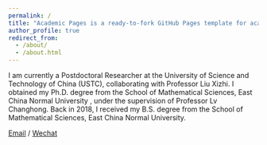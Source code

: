 ```yaml
---
permalink: /
title: "Academic Pages is a ready-to-fork GitHub Pages template for academic personal websites"
author_profile: true
redirect_from: 
  - /about/
  - /about.html
---
```


I am currently a Postdoctoral Researcher at the University of Science and Technology of China (USTC), collaborating with Professor Liu Xizhi. I obtained my Ph.D. degree from the School of Mathematical Sciences, East China Normal University , under the supervision of Professor Lv Changhong. Back in 2018, I received my B.S. degree from the School of Mathematical Sciences, East China Normal University.

[Email](mailto:chenwanfang@ustc.edu.cn) / [Wechat](images/wechat.jpg)
